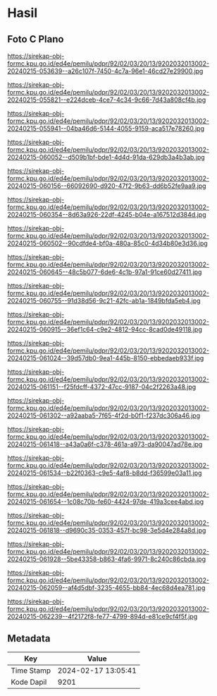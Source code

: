 # Hasil

## Foto C Plano

https://sirekap-obj-formc.kpu.go.id/ed4e/pemilu/pdpr/92/02/03/20/13/9202032013002-20240215-053639--a26c107f-7450-4c7a-96e1-46cd27e29900.jpg

https://sirekap-obj-formc.kpu.go.id/ed4e/pemilu/pdpr/92/02/03/20/13/9202032013002-20240215-055821--e224dceb-4ce7-4c34-9c66-7d43a808cf4b.jpg

https://sirekap-obj-formc.kpu.go.id/ed4e/pemilu/pdpr/92/02/03/20/13/9202032013002-20240215-055941--04ba46d6-5144-4055-9159-aca517e78260.jpg

https://sirekap-obj-formc.kpu.go.id/ed4e/pemilu/pdpr/92/02/03/20/13/9202032013002-20240215-060052--d509b1bf-bde1-4d4d-91da-629db3a4b3ab.jpg

https://sirekap-obj-formc.kpu.go.id/ed4e/pemilu/pdpr/92/02/03/20/13/9202032013002-20240215-060156--66092690-d920-47f2-9b63-dd6b52fe9aa9.jpg

https://sirekap-obj-formc.kpu.go.id/ed4e/pemilu/pdpr/92/02/03/20/13/9202032013002-20240215-060354--8d63a926-22df-4245-b04e-a167512d384d.jpg

https://sirekap-obj-formc.kpu.go.id/ed4e/pemilu/pdpr/92/02/03/20/13/9202032013002-20240215-060502--90cdfde4-bf0a-480a-85c0-4d34b80e3d36.jpg

https://sirekap-obj-formc.kpu.go.id/ed4e/pemilu/pdpr/92/02/03/20/13/9202032013002-20240215-060645--48c5b077-6de6-4c1b-97a1-91ce60d27411.jpg

https://sirekap-obj-formc.kpu.go.id/ed4e/pemilu/pdpr/92/02/03/20/13/9202032013002-20240215-060755--91d38d56-9c21-42fc-ab1a-1849bfda5eb4.jpg

https://sirekap-obj-formc.kpu.go.id/ed4e/pemilu/pdpr/92/02/03/20/13/9202032013002-20240215-060915--36ef1c64-c9e2-4812-94cc-8cad0de49118.jpg

https://sirekap-obj-formc.kpu.go.id/ed4e/pemilu/pdpr/92/02/03/20/13/9202032013002-20240215-061024--39d57db0-9ea1-445b-8150-ebbedaeb933f.jpg

https://sirekap-obj-formc.kpu.go.id/ed4e/pemilu/pdpr/92/02/03/20/13/9202032013002-20240215-061151--f25fdcff-4372-47cc-9187-04c2f2263a48.jpg

https://sirekap-obj-formc.kpu.go.id/ed4e/pemilu/pdpr/92/02/03/20/13/9202032013002-20240215-061302--a92aaba5-7f65-4f2d-b0f1-f237dc306a46.jpg

https://sirekap-obj-formc.kpu.go.id/ed4e/pemilu/pdpr/92/02/03/20/13/9202032013002-20240215-061418--a43a0a6f-c378-461a-a973-da90047ad78e.jpg

https://sirekap-obj-formc.kpu.go.id/ed4e/pemilu/pdpr/92/02/03/20/13/9202032013002-20240215-061534--b22f0363-c9e5-4af8-b8dd-f36599e03a11.jpg

https://sirekap-obj-formc.kpu.go.id/ed4e/pemilu/pdpr/92/02/03/20/13/9202032013002-20240215-061654--1c08c70b-fe60-4424-97de-419a3cee4abd.jpg

https://sirekap-obj-formc.kpu.go.id/ed4e/pemilu/pdpr/92/02/03/20/13/9202032013002-20240215-061818--d9690c35-0353-457f-bc98-3e5d4e284a8d.jpg

https://sirekap-obj-formc.kpu.go.id/ed4e/pemilu/pdpr/92/02/03/20/13/9202032013002-20240215-061928--5be43358-b863-4fa6-9971-8c240c86cbda.jpg

https://sirekap-obj-formc.kpu.go.id/ed4e/pemilu/pdpr/92/02/03/20/13/9202032013002-20240215-062059--af4d5dbf-3235-4655-bb84-4ec68d4ea781.jpg

https://sirekap-obj-formc.kpu.go.id/ed4e/pemilu/pdpr/92/02/03/20/13/9202032013002-20240215-062239--4f2172f8-fe77-4799-894d-e81ce9cf4f5f.jpg


## Metadata

| Key        | Value               |
| ---------- | ------------------- |
| Time Stamp | 2024-02-17 13:05:41 |
| Kode Dapil | 9201                |



